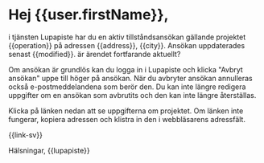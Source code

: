 # Hej {{user.firstName}},

i tj&auml;nsten Lupapiste har du en aktiv tillst&aring;ndsans&ouml;kan g&auml;llande projektet {{operation}} p&aring; adressen {{address}}, {{city}}. Ans&ouml;kan uppdaterades senast {{modified}}. &auml;r &auml;rendet fortfarande aktuellt? 

Om ans&ouml;kan &auml;r grundl&ouml;s kan du logga in i Lupapiste och klicka "Avbryt ans&ouml;kan" uppe till h&ouml;ger p&aring; ans&ouml;kan. N&auml;r du avbryter ans&ouml;kan annulleras ocks&aring; e-postmeddelandena som ber&ouml;r den. Du kan inte l&auml;ngre redigera uppgifter om en ans&ouml;kan som avbrutits och den kan inte l&auml;ngre &aring;terst&auml;llas.

Klicka p&aring; l&auml;nken nedan att se uppgifterna om projektet. Om l&auml;nken inte fungerar, kopiera adressen och klistra in den i webbl&auml;sarens adressf&auml;lt.

{{link-sv}}

H&auml;lsningar,
{{lupapiste}}